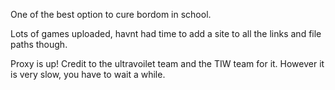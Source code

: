 One of the best option to cure bordom in school. 

Lots of games uploaded, havnt had time to add a site to all the links and file paths though.

Proxy is up! Credit to the ultravoilet team and the TIW team for it.  However it is very slow, you have to wait a while.
